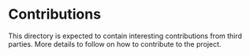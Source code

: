 # Contributions

This directory is expected to contain interesting contributions from third parties. More details to follow on how to contribute to the project.